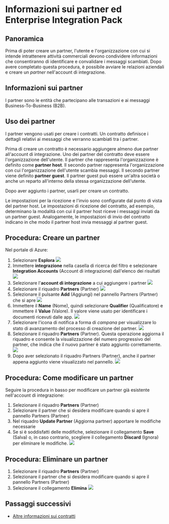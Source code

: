 <properties 
	pageTitle="Informazioni sui partner e su Enterprise Integration Pack | Servizio app di Microsoft Azure | Microsoft Azure" 
	description="Informazioni su come usare i partner con Enterprise Integration Pack e le app per la logica" 
	services="app-service\logic" 
	documentationCenter=".net,nodejs,java"
	authors="msftman" 
	manager="erikre" 
	editor="cgronlun"/>

<tags 
	ms.service="app-service-logic" 
	ms.workload="integration" 
	ms.tgt_pltfrm="na" 
	ms.devlang="na" 
	ms.topic="article" 
	ms.date="07/08/2016" 
	ms.author="deonhe"/>

# Informazioni sui partner ed Enterprise Integration Pack

## Panoramica
Prima di poter creare un partner, l'utente e l'organizzazione con cui si intende intrattenere attività commerciali devono condividere informazioni che consentiranno di identificare e convalidare i messaggi scambiati. Dopo avere completato questa procedura, è possibile avviare le relazioni aziendali e creare un *partner* nell'account di integrazione.

## Informazioni sui partner
I partner sono le entità che partecipano alle transazioni e ai messaggi Business-To-Business (B2B).

## Uso dei partner
I partner vengono usati per creare i contratti. Un contratto definisce i dettagli relativi ai messaggi che verranno scambiati tra i partner.

Prima di creare un contratto è necessario aggiungere almeno due partner all'account di integrazione. Uno dei partner del contratto deve essere l'organizzazione dell'utente. Il partner che rappresenta l'organizzazione è definito come **partner host**. Il secondo partner rappresenta l'organizzazione con cui l'organizzazione dell'utente scambia messaggi. Il secondo partner viene definito **partner guest**. Il partner guest può essere un'altra società o anche un reparto all'interno della stessa organizzazione dell'utente.

Dopo aver aggiunto i partner, usarli per creare un contratto.

Le impostazioni per la ricezione e l'invio sono configurate dal punto di vista del partner host. Le impostazioni di ricezione del contratto, ad esempio, determinano la modalità con cui il partner host riceve i messaggi inviati da un partner guest. Analogamente, le impostazioni di invio del contratto indicano in che modo il partner host invia messaggi al partner guest.

## Procedura: Creare un partner
Nel portale di Azure:
1. Selezionare **Esplora** ![](./media/app-service-logic-enterprise-integration-overview/overview-1.png)
2. Immettere **integrazione** nella casella di ricerca del filtro e selezionare **Integration Accounts** (Account di integrazione) dall'elenco dei risultati ![](./media/app-service-logic-enterprise-integration-overview/overview-2.png)
3. Selezionare l'**account di integrazione** a cui aggiungere i partner ![](./media/app-service-logic-enterprise-integration-overview/overview-3.png)
4.  Selezionare il riquadro **Partners** (Partner) ![](./media/app-service-logic-enterprise-integration-partners/partner-1.png)
5. Selezionare il pulsante **Add** (Aggiungi) nel pannello Partners (Partner) che si apre ![](./media/app-service-logic-enterprise-integration-partners/partner-2.png)
6. Immettere il **Name** (Nome), quindi selezionare **Qualifier** (Qualificatore) e immettere il **Value** (Valore). Il valore viene usato per identificare i documenti ricevuti dalle app. ![](./media/app-service-logic-enterprise-integration-partners/partner-3.png)
7. Selezionare l'icona di notifica a forma di *campana* per visualizzare lo stato di avanzamento del processo di creazione del partner. ![](./media/app-service-logic-enterprise-integration-partners/partner-4.png)
8. Selezionare il riquadro **Partners** (Partner). Questa operazione aggiorna il riquadro e consente la visualizzazione del numero progressivo del partner, che indica che il nuovo partner è stato aggiunto correttamente. ![](./media/app-service-logic-enterprise-integration-partners/partner-5.png)
10. Dopo aver selezionato il riquadro Partners (Partner), anche il partner appena aggiunto viene visualizzato nel pannello. ![](./media/app-service-logic-enterprise-integration-partners/partner-6.png)

## Procedura: Come modificare un partner

Seguire la procedura in basso per modificare un partner già esistente nell'account di integrazione:
1. Selezionare il riquadro **Partners** (Partner)
2. Selezionare il partner che si desidera modificare quando si apre il pannello Partners (Partner)
3. Nel riquadro **Update Partner** (Aggiorna partner) apportare le modifiche necessarie
4. Se si è soddisfatti delle modifiche, selezionare il collegamento **Save** (Salva) o, in caso contrario, scegliere il collegamento **Discard** (Ignora) per eliminare le modifiche. ![](./media/app-service-logic-enterprise-integration-partners/edit-1.png)

## Procedura: Eliminare un partner
1. Selezionare il riquadro **Partners** (Partner)
2. Selezionare il partner che si desidera modificare quando si apre il pannello Partners (Partner)
3. Selezionare il collegamento **Elimina** ![](./media/app-service-logic-enterprise-integration-partners/delete-1.png)

## Passaggi successivi
- [Altre informazioni sui contratti](./app-service-logic-enterprise-integration-agreements.md "Informazioni sui contratti di Enterprise Integration")

<!---HONumber=AcomDC_0713_2016-->